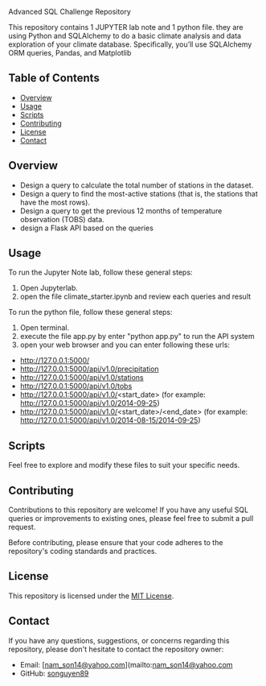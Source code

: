 Advanced SQL Challenge Repository

This repository contains 1 JUPYTER lab note and 1 python file.
they are using Python and SQLAlchemy to do a basic climate analysis and data exploration of your climate database. 
Specifically, you’ll use SQLAlchemy ORM queries, Pandas, and Matplotlib

## Table of Contents

- [Overview](#overview)
- [Usage](#usage)
- [Scripts](#scripts)
- [Contributing](#contributing)
- [License](#license)
- [Contact](#contact)

## Overview

* Design a query to calculate the total number of stations in the dataset.
* Design a query to find the most-active stations (that is, the stations that have the most rows).
* Design a query to get the previous 12 months of temperature observation (TOBS) data.
* design a Flask API based on the queries

## Usage

To run the Jupyter Note lab, follow these general steps:

1. Open Jupyterlab.
2. open the file climate_starter.ipynb and review each queries and result

To run the python file, follow these general steps:

1. Open terminal.
2. execute  the file app.py by enter "python app.py" to run the API system
3. open your web browser and you can enter following these urls:
* http://127.0.0.1:5000/
* http://127.0.0.1:5000/api/v1.0/precipitation
* http://127.0.0.1:5000/api/v1.0/stations
* http://127.0.0.1:5000/api/v1.0/tobs
* http://127.0.0.1:5000/api/v1.0/<start_date> (for example: http://127.0.0.1:5000/api/v1.0/2014-09-25)
* http://127.0.0.1:5000/api/v1.0/<start_date>/<end_date> (for example: http://127.0.0.1:5000/api/v1.0/2014-08-15/2014-09-25)
    

## Scripts

Feel free to explore and modify these files to suit your specific needs.

## Contributing

Contributions to this repository are welcome! If you have any useful SQL queries or improvements to existing ones, please feel free to submit a pull request.

Before contributing, please ensure that your code adheres to the repository's coding standards and practices.

## License

This repository is licensed under the [MIT License](LICENSE).

## Contact

If you have any questions, suggestions, or concerns regarding this repository, please don't hesitate to contact the repository owner:

- Email: [nam_son14@yahoo.com](mailto:nam_son14@yahoo.com
- GitHub: [songuyen89](https://github.com/sonnguyen89)